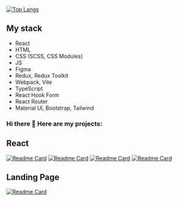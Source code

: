 [![Top Langs](https://github-readme-stats.vercel.app/api/top-langs/?username=gergeorg&theme=dracula&layout=compact)](https://github.com/anuraghazra/github-readme-stats)

## My stack

- React
- HTML
- CSS (SCSS, CSS Modules)
- JS
- Figma
- Redux, Redux Toolkit
- Webpack, Vite
- TypeScript
- React Hook Form
- React Router
- Material UI, Bootstrap, Tailwind
  
### Hi there 👋 Here are my projects:

## React

[![Readme Card](https://github-readme-stats.vercel.app/api/pin/?username=gergeorg&repo=top-app&theme=dracula)](https://github.com/gergeorg/top-app)
[![Readme Card](https://github-readme-stats.vercel.app/api/pin/?username=gergeorg&repo=inspired&theme=dracula)](https://github.com/gergeorg/inspired)
[![Readme Card](https://github-readme-stats.vercel.app/api/pin/?username=gergeorg&repo=Koff-shop_React&theme=dracula)](https://github.com/gergeorg/Koff-shop_React)
[![Readme Card](https://github-readme-stats.vercel.app/api/pin/?username=gergeorg&repo=gallary_react&theme=dracula)](https://github.com/gergeorg/gallary_react)

## Landing Page

[![Readme Card](https://github-readme-stats.vercel.app/api/pin/?username=gergeorg&repo=PrettyPaw&theme=dracula)](https://github.com/gergeorg/PrettyPaw)

<!--
**gergeorg/gergeorg** is a ✨ _special_ ✨ repository because its `README.md` (this file) appears on your GitHub profile.

Here are some ideas to get you started:

- 🔭 I’m currently working on ...
- 🌱 I’m currently learning ...
- 👯 I’m looking to collaborate on ...
- 🤔 I’m looking for help with ...
- 💬 Ask me about ...
- 📫 How to reach me: ...
- 😄 Pronouns: ...
- ⚡ Fun fact: ...
-->

